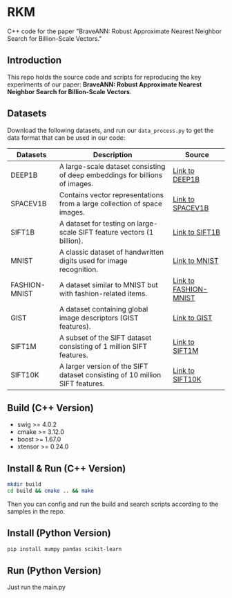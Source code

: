 # RKM

C++ code for the paper "BraveANN: Robust Approximate Nearest Neighbor Search for Billion-Scale Vectors."

## Introduction

This repo holds the source code and scripts for reproducing the key experiments of our paper: **BraveANN: Robust Approximate Nearest Neighbor Search for Billion-Scale Vectors**.

## Datasets

Download the following datasets, and run our `data_process.py` to get the data format that can be used in our code:

| Datasets         | Description                                                                                         | Source                                                                                           |
|------------------|-----------------------------------------------------------------------------------------------------|--------------------------------------------------------------------------------------------------|
| DEEP1B           | A large-scale dataset consisting of deep embeddings for billions of images.                          | [Link to DEEP1B](http://sites.skoltech.ru/compvision/noimi/)                                                           |
| SPACEV1B         | Contains vector representations from a large collection of space images.                           | [Link to SPACEV1B](https://github.com/microsoft/SPTAG/tree/main/datasets/SPACEV1B)                                                         |
| SIFT1B           | A dataset for testing on large-scale SIFT feature vectors (1 billion).                               | [Link to SIFT1B](http://corpus-texmex.irisa.fr/)                                                           |
| MNIST            | A classic dataset of handwritten digits used for image recognition.                                | [Link to MNIST](https://ieeexplore.ieee.org/document/726791)                                              |
| FASHION-MNIST    | A dataset similar to MNIST but with fashion-related items.                                          | [Link to FASHION-MNIST](https://arxiv.org/abs/1708.07747)                       |
| GIST             | A dataset containing global image descriptors (GIST features).                                       | [Link to GIST](http://corpus-texmex.irisa.fr/)                     |
| SIFT1M           | A subset of the SIFT dataset consisting of 1 million SIFT features.                                 | [Link to SIFT1M](http://corpus-texmex.irisa.fr/)                                |
| SIFT10K          | A larger version of the SIFT dataset consisting of 10 million SIFT features.                        | [Link to SIFT10K](http://corpus-texmex.irisa.fr/)                                |

## Build (C++ Version)

- swig >= 4.0.2
- cmake >= 3.12.0
- boost >= 1.67.0
- xtensor >= 0.24.0

## Install & Run (C++ Version)

```bash
mkdir build
cd build && cmake .. && make
```
Then you can config and run the build and search scripts according to the samples in the repo. 

## Install (Python Version)

```bash
pip install numpy pandas scikit-learn
```

## Run (Python Version)
Just run the main.py
